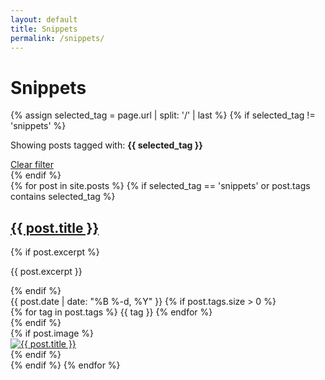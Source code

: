 ```yaml
---
layout: default
title: Snippets
permalink: /snippets/
---
```


# Snippets

{% assign selected_tag = page.url | split: '/' | last %}
{% if selected_tag != 'snippets' %}

<div class="tag-filter">
<p>Showing posts tagged with: <strong>{{ selected_tag }}</strong></p>
<a href="/snippets" class="clear-filter">Clear filter</a>
</div>
{% endif %}

<div class="snippets-container">
    {% for post in site.posts %}
        {% if selected_tag == 'snippets' or post.tags contains selected_tag %}
        <article class="snippet-preview">
            <div class="snippet-content">
                <h2><a href="{{ post.url | relative_url }}">{{ post.title }}</a></h2>
                {% if post.excerpt %}
                <p class="snippet-excerpt">{{ post.excerpt }}</p>
                {% endif %}
                <div class="snippet-meta">
                    <span class="snippet-date">
                        <i class="fas fa-calendar"></i>
                        {{ post.date | date: "%B %-d, %Y" }}
                    </span>
                    {% if post.tags.size > 0 %}
                    <div class="snippet-tags">
                        {% for tag in post.tags %}
                        <span class="tag-button">{{ tag }}</span>
                        {% endfor %}
                    </div>
                    {% endif %}
                </div>
            </div>
            {% if post.image %}
            <div class="snippet-image">
                <a href="{{ post.url | relative_url }}">
                    <img src="{{ post.image | relative_url }}" alt="{{ post.title }}" />
                </a>
            </div>
            {% endif %}
        </article>
        {% endif %}
    {% endfor %}
</div>
